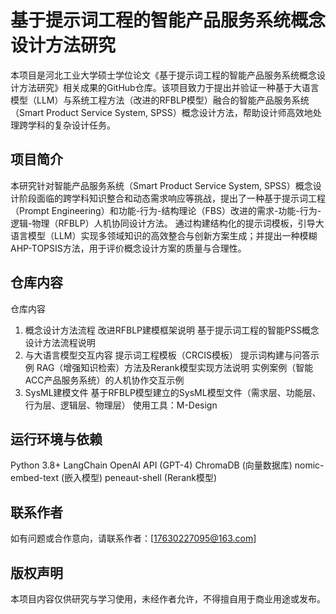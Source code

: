 # **基于提示词工程的智能产品服务系统概念设计方法研究**

本项目是河北工业大学硕士学位论文《基于提示词工程的智能产品服务系统概念设计方法研究》相关成果的GitHub仓库。该项目致力于提出并验证一种基于大语言模型（LLM）与系统工程方法（改进的RFBLP模型）融合的智能产品服务系统（Smart Product Service System, SPSS）概念设计方法，帮助设计师高效地处理跨学科的复杂设计任务。

## **项目简介**

本研究针对智能产品服务系统（Smart Product Service System, SPSS）概念设计阶段面临的跨学科知识整合和动态需求响应等挑战，提出了一种基于提示词工程（Prompt Engineering）和功能-行为-结构理论（FBS）改进的需求-功能-行为-逻辑-物理（RFBLP）人机协同设计方法。
通过构建结构化的提示词模板，引导大语言模型（LLM）实现多领域知识的高效整合与创新方案生成；并提出一种模糊AHP-TOPSIS方法，用于评价概念设计方案的质量与合理性。

## **仓库内容**

仓库内容
1. 概念设计方法流程
改进RFBLP建模框架说明
基于提示词工程的智能PSS概念设计方法流程说明
2. 与大语言模型交互内容
提示词工程模板（CRCIS模板）
提示词构建与问答示例
RAG（增强知识检索）方法及Rerank模型实现方法说明
实例案例（智能ACC产品服务系统）的人机协作交互示例
3. SysML建模文件
基于RFBLP模型建立的SysML模型文件（需求层、功能层、行为层、逻辑层、物理层）
使用工具：M-Design

## **运行环境与依赖**
Python 3.8+
LangChain
OpenAI API (GPT-4)
ChromaDB (向量数据库)
nomic-embed-text (嵌入模型)
peneaut-shell (Rerank模型)

## **联系作者**

如有问题或合作意向，请联系作者：[17630227095@163.com]

## **版权声明**
本项目内容仅供研究与学习使用，未经作者允许，不得擅自用于商业用途或发布。
